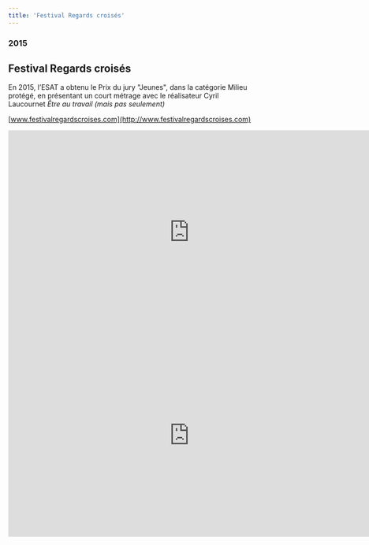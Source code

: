 ```yaml
---
title: 'Festival Regards croisés'
---
```


### 2015

## Festival Regards croisés

En 2015, l’ESAT a obtenu le Prix du jury "Jeunes", dans la catégorie Milieu protégé, en présentant un court métrage avec le réalisateur Cyril Laucournet _Être au travail (mais pas seulement)_

[www.festivalregardscroises.com](http://www.festivalregardscroises.com)

<iframe width="734" height="413" src="https://www.youtube.com/embed/ZDVynxAlqvw?rel=0&showinfo=0" frameborder="0" allowfullscreen></iframe>

<iframe width="734" height="413" src="https://www.youtube.com/embed/KAHKcl6lXKk?rel=0&showinfo=0" frameborder="0" allowfullscreen></iframe>
